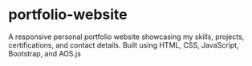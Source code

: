 # portfolio-website
A responsive personal portfolio website showcasing my skills, projects, certifications, and contact details. Built using HTML, CSS, JavaScript, Bootstrap, and AOS.js
